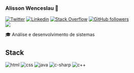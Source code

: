 ### Alisson Wenceslau 👋

[![Twitter](https://img.shields.io/badge/-Twitter-239120?style=flat-square&logo=twitter&logoColor=white&link=https://twitter.com/AlissonWences)](https://twitter.com/AlissonWences)
[![Linkedin](https://img.shields.io/badge/-LinkedIn-239120?style=flat-square&logo=Linkedin&logoColor=white&link=https://www.linkedin.com/in/alisson-wenceslau-b78b4aa3/)](https://www.linkedin.com/in/alisson-wenceslau-b78b4aa3/)
[![Stack Overflow](https://img.shields.io/badge/-Stack%20Overflow-239120?style=flat-square&logo=stack-overflow&logoColor=white&link=https://stackoverflow.com/users/14643256/alisson-wenceslau)](https://stackoverflow.com/users/14643256/alisson-wenceslau)
[![GitHub followers](https://img.shields.io/github/followers/AlissonWenceslau.svg?style=social&label=Follow&maxAge=2592000)](https://github.com/AlissonWenceslau?tab=followers)<br>
<img src="https://camo.githubusercontent.com/bb27b9c1df90df738e91a54665d3adb08f60583fad2f266ffbde14508e6dc918/68747470733a2f2f692e70696e696d672e636f6d2f6f726967696e616c732f65342f32362f37302f65343236373032656466383734623138316163656431653266613563366364652e676966">

:mortar_board: Análise e desenvolvimento de sistemas<br>

## Stack
 ![html](	https://img.shields.io/badge/HTML-239120?style=for-the-badge&logo=html5&logoColor=white) ![css](		https://img.shields.io/badge/CSS-239120?&style=for-the-badge&logo=css3&logoColor=white) ![java](https://img.shields.io/badge/Java-239120?style=for-the-badge&logo=java&logoColor=white) ![c-sharp](	https://img.shields.io/badge/C%23-239120?style=for-the-badge&logo=c-sharp&logoColor=white) ![c++](https://img.shields.io/badge/C%2B%2B-239120?style=for-the-badge&logo=c%2B%2B&logoColor=white)
